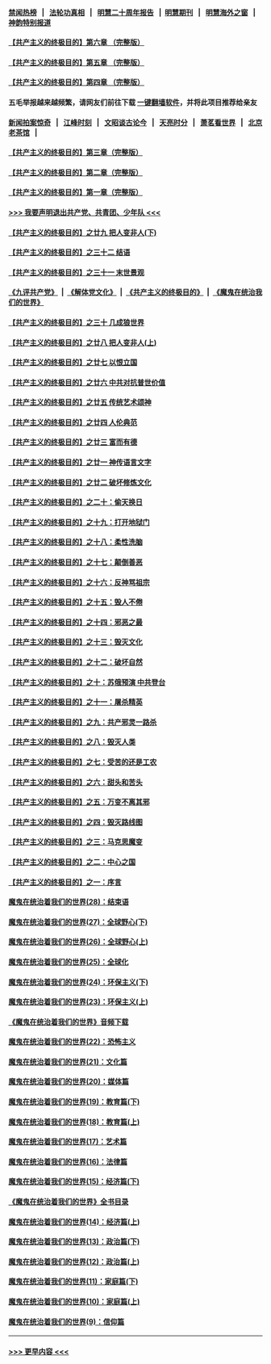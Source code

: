 #### [禁闻热榜](热点新闻.md?=0)  &nbsp;&nbsp;|&nbsp;&nbsp; [法轮功真相](https://github.com/gfw-breaker/truth/blob/master/README.md?=0) &nbsp;&nbsp;|&nbsp;&nbsp; [明慧二十周年报告](https://github.com/gfw-breaker/mh-reports/blob/master/README.md?=0) &nbsp;&nbsp;|&nbsp;&nbsp;[明慧期刊](https://github.com/gfw-breaker/mh-qikan) &nbsp;&nbsp;|&nbsp;&nbsp; [明慧海外之窗](https://github.com/gfw-breaker/mh-news/blob/master/README.md?=0) &nbsp;&nbsp;|&nbsp;&nbsp; [神韵特别报道](https://github.com/gfw-breaker/mh-news/blob/master/shenyun.md?=0)
#### [【共产主义的终极目的】第六章 （完整版）](../pages/nsc422/n11428913.md?t=03170731) 
#### [【共产主义的终极目的】第五章 （完整版）](../pages/nsc422/n11428912.md?t=03170731) 
#### [【共产主义的终极目的】第四章 （完整版）](../pages/nsc422/n11428907.md?t=03170731) 
#### 五毛举报越来越频繁，请网友们前往下载 [一键翻墙软件](https://github.com/gfw-breaker/ssr-accounts)，并将此项目推荐给亲友
#### [新闻拍案惊奇](https://github.com/gfw-breaker/banned-news/blob/master/pages/link4.md) &nbsp;&nbsp;|&nbsp;&nbsp; [江峰时刻](https://github.com/gfw-breaker/banned-news/blob/master/pages/link4.md) &nbsp;&nbsp;|&nbsp;&nbsp; [文昭谈古论今](https://github.com/gfw-breaker/banned-news/blob/master/pages/link4.md) &nbsp;&nbsp;|&nbsp;&nbsp; [天亮时分](https://github.com/gfw-breaker/banned-news/blob/master/pages/link4.md) &nbsp;&nbsp;|&nbsp;&nbsp; [萧茗看世界](https://github.com/gfw-breaker/banned-news/blob/master/pages/link4.md) &nbsp;&nbsp;|&nbsp;&nbsp; [北京老茶馆](https://github.com/gfw-breaker/banned-news/blob/master/pages/link4.md) &nbsp;&nbsp;|&nbsp;&nbsp; 
#### [【共产主义的终极目的】第三章（完整版）](../pages/nsc422/n11428848.md?t=03170731) 
#### [【共产主义的终极目的】第二章（完整版）](../pages/nsc422/n11428831.md?t=03170731) 
#### [【共产主义的终极目的】第一章（完整版）](../pages/nsc422/n11417651.md?t=03170731) 
#### [>>> 我要声明退出共产党、共青团、少年队 <<<](https://github.com/begood0513/goodnews/blob/master/quit/letter.md) 
#### [【共产主义的终极目的】之廿九 把人变非人(下)](../pages/nsc422/n11344140.md?t=03170731) 
#### [【共产主义的终极目的】之三十二 结语](../pages/nsc422/n11360535.md?t=03170731) 
#### [【共产主义的终极目的】之三十一 末世景观](../pages/nsc422/n11351129.md?t=03170731) 
#### [《九评共产党》](https://github.com/begood0513/9ping.md/blob/master/README.md) &nbsp;|&nbsp; [《解体党文化》](../../../../jtdwh.md/blob/master/README.md)  &nbsp;|&nbsp; [《共产主义的终极目的》](../../../../gczydzjmd.md/blob/master/README.md) &nbsp;|&nbsp; [《魔鬼在统治我们的世界》](../../../../mgztzwmdsj.md/blob/master/README.md) 
#### [【共产主义的终极目的】之三十 几成狼世界](../pages/nsc422/n11348280.md?t=03170731) 
#### [【共产主义的终极目的】之廿八 把人变非人(上)](../pages/nsc422/n11340492.md?t=03170731) 
#### [【共产主义的终极目的】之廿七 以恨立国](../pages/nsc422/n11336944.md?t=03170731) 
#### [【共产主义的终极目的】之廿六 中共对抗普世价值](../pages/nsc422/n11324785.md?t=03170731) 
#### [【共产主义的终极目的】之廿五 传统艺术颂神](../pages/nsc422/n11296396.md?t=03170731) 
#### [【共产主义的终极目的】之廿四 人伦典范](../pages/nsc422/n11296397.md?t=03170731) 
#### [【共产主义的终极目的】之廿三 富而有德](../pages/nsc422/n11283598.md?t=03170731) 
#### [【共产主义的终极目的】之廿一 神传语言文字](../pages/nsc422/n11263265.md?t=03170731) 
#### [【共产主义的终极目的】之廿二 破坏修炼文化](../pages/nsc422/n11245728.md?t=03170731) 
#### [【共产主义的终极目的】之二十：偷天换日](../pages/nsc422/n11238846.md?t=03170731) 
#### [【共产主义的终极目的】之十九：打开地狱门](../pages/nsc422/n11206376.md?t=03170731) 
#### [【共产主义的终极目的】之十八：柔性洗脑](../pages/nsc422/n11199994.md?t=03170731) 
#### [【共产主义的终极目的】之十七：颠倒善恶](../pages/nsc422/n11179782.md?t=03170731) 
#### [【共产主义的终极目的】之十六：反神骂祖宗](../pages/nsc422/n11166798.md?t=03170731) 
#### [【共产主义的终极目的】之十五：毁人不倦](../pages/nsc422/n11166792.md?t=03170731) 
#### [【共产主义的终极目的】之十四：邪恶之最](../pages/nsc422/n11150249.md?t=03170731) 
#### [【共产主义的终极目的】之十三：毁灭文化](../pages/nsc422/n11135227.md?t=03170731) 
#### [【共产主义的终极目的】之十二：破坏自然](../pages/nsc422/n11135214.md?t=03170731) 
#### [【共产主义的终极目的】之十：苏俄预演 中共登台](../pages/nsc422/n11118424.md?t=03170731) 
#### [【共产主义的终极目的】之十一：屠杀精英](../pages/nsc422/n11118442.md?t=03170731) 
#### [【共产主义的终极目的】之九：共产邪灵一路杀](../pages/nsc422/n11114139.md?t=03170731) 
#### [【共产主义的终极目的】之八：毁灭人类](../pages/nsc422/n11108503.md?t=03170731) 
#### [【共产主义的终极目的】之七：受苦的还是工农](../pages/nsc422/n11101809.md?t=03170731) 
#### [【共产主义的终极目的】之六：甜头和苦头](../pages/nsc422/n11096971.md?t=03170731) 
#### [【共产主义的终极目的】之五：万变不离其邪](../pages/nsc422/n11091285.md?t=03170731) 
#### [【共产主义的终极目的】之四：毁灭路线图](../pages/nsc422/n11086284.md?t=03170731) 
#### [【共产主义的终极目的】之三：马克思魔变](../pages/nsc422/n11061941.md?t=03170731) 
#### [【共产主义的终极目的】之二：中心之国](../pages/nsc422/n11047728.md?t=03170731) 
#### [【共产主义的终极目的】之一：序言](../pages/nsc422/n11086077.md?t=03170731) 
#### [魔鬼在统治着我们的世界(28)：结束语](../pages/nsc422/n10936246.md?t=03170731) 
#### [魔鬼在统治着我们的世界(27)：全球野心(下)](../pages/nsc422/n10928319.md?t=03170731) 
#### [魔鬼在统治着我们的世界(26)：全球野心(上)](../pages/nsc422/n10900318.md?t=03170731) 
#### [魔鬼在统治着我们的世界(25)：全球化](../pages/nsc422/n10788205.md?t=03170731) 
#### [魔鬼在统治着我们的世界(24)：环保主义(下)](../pages/nsc422/n10695307.md?t=03170731) 
#### [魔鬼在统治着我们的世界(23)：环保主义(上)](../pages/nsc422/n10688613.md?t=03170731) 
#### [《魔鬼在统治着我们的世界》音频下载](../pages/nsc422/n10635553.md?t=03170731) 
#### [魔鬼在统治着我们的世界(22)：恐怖主义](../pages/nsc422/n10614727.md?t=03170731) 
#### [魔鬼在统治着我们的世界(21)：文化篇](../pages/nsc422/n10597706.md?t=03170731) 
#### [魔鬼在统治着我们的世界(20)：媒体篇](../pages/nsc422/n10586579.md?t=03170731) 
#### [魔鬼在统治着我们的世界(19)：教育篇(下)](../pages/nsc422/n10564808.md?t=03170731) 
#### [魔鬼在统治着我们的世界(18)：教育篇(上)](../pages/nsc422/n10526970.md?t=03170731) 
#### [魔鬼在统治着我们的世界(17)：艺术篇](../pages/nsc422/n10499093.md?t=03170731) 
#### [魔鬼在统治着我们的世界(16)：法律篇](../pages/nsc422/n10485969.md?t=03170731) 
#### [魔鬼在统治着我们的世界(15)：经济篇(下)](../pages/nsc422/n10469975.md?t=03170731) 
#### [《魔鬼在统治着我们的世界》全书目录](../pages/nsc422/n10464261.md?t=03170731) 
#### [魔鬼在统治着我们的世界(14)：经济篇(上)](../pages/nsc422/n10457370.md?t=03170731) 
#### [魔鬼在统治着我们的世界(13)：政治篇(下)](../pages/nsc422/n10448270.md?t=03170731) 
#### [魔鬼在统治着我们的世界(12)：政治篇(上)](../pages/nsc422/n10444576.md?t=03170731) 
#### [魔鬼在统治着我们的世界(11)：家庭篇(下)](../pages/nsc422/n10440961.md?t=03170731) 
#### [魔鬼在统治着我们的世界(10)：家庭篇(上)](../pages/nsc422/n10435448.md?t=03170731) 
#### [魔鬼在统治着我们的世界(9)：信仰篇](../pages/nsc422/n10432159.md?t=03170731) 

----
#### [ >>> 更早内容 <<< ](../indexes/nsc422-earlier.md)
